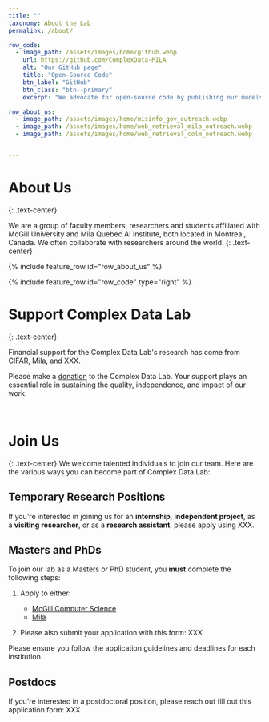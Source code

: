 ```yaml
---
title: ""
taxonomy: About the Lab
permalink: /about/

row_code:
  - image_path: /assets/images/home/github.webp
    url: https://github.com/ComplexData-MILA
    alt: "Our GitHub page"
    title: "Open-Source Code"
    btn_label: "GitHub"
    btn_class: "btn--primary"
    excerpt: "We advocate for open-source code by publishing our models and datasets on GitHub, empowering researchers and developers to easily reproduce, extend, and contribute to our work through community-driven pull requests and issue discussions."

row_about_us:
  - image_path: /assets/images/home/misinfo_gov_outreach.webp
  - image_path: /assets/images/home/web_retrieval_mila_outreach.webp
  - image_path: /assets/images/home/web_retrieval_colm_outreach.webp


---
```

# About Us
{: .text-center}

We are a group of faculty members, researchers and students affiliated with McGill University and Mila Quebec AI Institute, both located in Montreal, Canada. We often collaborate with researchers around the world.
{: .text-center}

{% include feature_row id="row_about_us" %}


<!-- # Open Source Code -->
{% include feature_row id="row_code" type="right" %}


# Support Complex Data Lab
{: .text-center}

Financial support for the Complex Data Lab's research has come from CIFAR, Mila, and XXX.

Please make a [donation](xxx) to the Complex Data Lab. Your support plays an essential role in sustaining the quality, independence, and impact of our work.

<br>

# Join Us
{: .text-center}
We welcome talented individuals to join our team. Here are the various ways you can become part of Complex Data Lab:


## Temporary Research Positions

If you're interested in joining us for an **internship**, **independent project**, as a **visiting researcher**, or as a **research assistant**, please apply using XXX.

## Masters and PhDs

To join our lab as a Masters or PhD student, you **must** complete the following steps:

1. Apply to either:
   - [McGill Computer Science](https://www.cs.mcgill.ca/graduate/future/applying/)
   - [Mila](https://mila.quebec/en/research-masters-and-phd)

2. Please also submit your application with this form: XXX

Please ensure you follow the application guidelines and deadlines for each institution. 

## Postdocs

If you're interested in a postdoctoral position, please reach out fill out this application form: XXX

